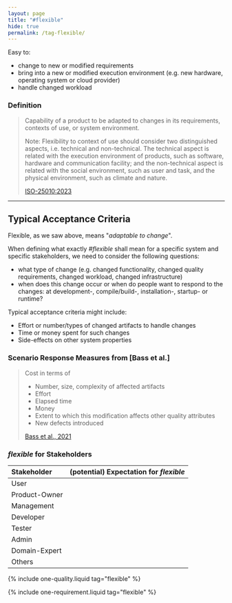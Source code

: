 ```yaml
---
layout: page
title: "#flexible"
hide: true
permalink: /tag-flexible/
---
```


<div class="arc42-help" markdown="1">

Easy to:

* change to new or modified requirements
* bring into a new or modified execution environment (e.g. new hardware, operating system or cloud provider)
* handle changed workload
  

</div>

### Definition

>Capability of a product to be adapted to changes in its requirements, contexts of use, or system environment.
> 
>Note: Flexibility to context of use should consider two distinguished aspects, i.e. technical and non-technical. The technical aspect is related with the execution environment of products, such as software, hardware and communication facility; and the non-technical aspect is related with the social environment, such as user and task, and the physical environment, such as climate and nature.
>
>[ISO-25010:2023](/references/#iso-25010-2023)


<hr/>

## Typical Acceptance Criteria

Flexible, as we saw above, means "_adaptable to change_".

When defining what exactly _#flexible_ shall mean for a specific system and specific stakeholders, we need to consider the following questions:

* what type of change (e.g. changed functionality, changed quality requirements, changed workload, changed infrastructure) 
* when does this change occur or when do people want to respond to the changes: at development-, compile/build-, installation-, startup- or runtime?

Typical acceptance criteria might include:

* Effort or number/types of changed artifacts to handle changes 
* Time or money spent for such changes 
* Side-effects on other system properties


### Scenario Response Measures from [Bass et al.]
>Cost in terms of
>
>* Number, size, complexity of affected artifacts
>* Effort
>* Elapsed time
>* Money
>* Extent to which this modification affects other quality attributes
>* New defects introduced
>
>[Bass et al., 2021](/references/#bass2021software)


### _flexible_ for Stakeholders


| Stakeholder | (potential) Expectation for _flexible_ |
|:--- |:--- |
| User ||
| Product-Owner | |
| Management |  |
| Developer |  |
| Tester | |
| Admin |   |
| Domain-Expert |  |
| Others |   |


<!-- include all qualities associated with this tag -->
{% include one-quality.liquid tag="flexible"  %}

<!-- include all requirements associated with this tag -->
{% include one-requirement.liquid tag="flexible"  %}

